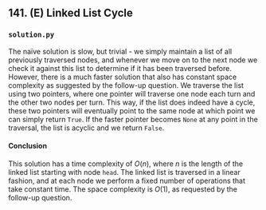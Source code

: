 ## 141. (E) Linked List Cycle

### `solution.py`
The naïve solution is slow, but trivial - we simply maintain a list of all previously traversed nodes, and whenever we move on to the next node we check it against this list to determine if it has been traversed before. However, there is a much faster solution that also has constant space complexity as suggested by the follow-up question. We traverse the list using two pointers, where one pointer will traverse one node each turn and the other two nodes per turn. This way, if the list does indeed have a cycle, these two pointers will eventually point to the same node at which point we can simply return `True`. If the faster pointer becomes `None` at any point in the traversal, the list is acyclic and we return `False`.  

#### Conclusion
This solution has a time complexity of $O(n)$, where $n$ is the length of the linked list starting with node `head`. The linked list is traversed in a linear fashion, and at each node we perform a fixed number of operations that take constant time. The space complexity is $O(1)$, as requested by the follow-up question.  
  

